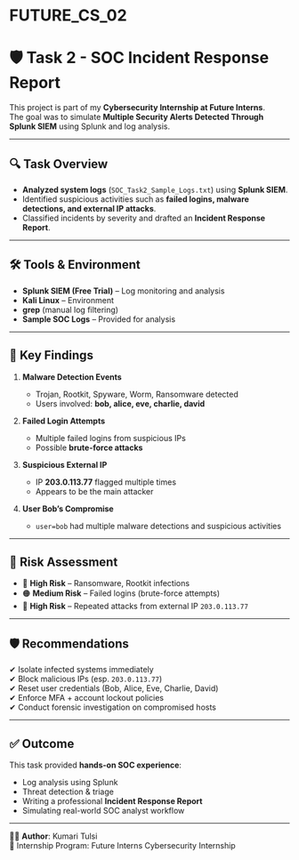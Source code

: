 # FUTURE_CS_02

# 🛡️ Task 2 - SOC Incident Response Report  

This project is part of my **Cybersecurity Internship at Future Interns**.  
The goal was to simulate **Multiple Security Alerts Detected Through Splunk SIEM** using Splunk and log analysis.  

---

## 🔍 Task Overview
- **Analyzed system logs** (`SOC_Task2_Sample_Logs.txt`) using **Splunk SIEM**.  
- Identified suspicious activities such as **failed logins, malware detections, and external IP attacks**.  
- Classified incidents by severity and drafted an **Incident Response Report**.  

---

## 🛠️ Tools & Environment
- **Splunk SIEM (Free Trial)** – Log monitoring and analysis  
- **Kali Linux** – Environment  
- **grep** (manual log filtering)  
- **Sample SOC Logs** – Provided for analysis  

---

## 🔎 Key Findings
1. **Malware Detection Events**  
   - Trojan, Rootkit, Spyware, Worm, Ransomware detected  
   - Users involved: **bob, alice, eve, charlie, david**  

2. **Failed Login Attempts**  
   - Multiple failed logins from suspicious IPs  
   - Possible **brute-force attacks**  

3. **Suspicious External IP**  
   - IP **203.0.113.77** flagged multiple times  
   - Appears to be the main attacker  

4. **User Bob’s Compromise**  
   - `user=bob` had multiple malware detections and suspicious activities  

---

## 🎯 Risk Assessment
- 🔴 **High Risk** – Ransomware, Rootkit infections  
- 🟠 **Medium Risk** – Failed logins (brute-force attempts)  
- 🔴 **High Risk** – Repeated attacks from external IP `203.0.113.77`  

---

## 🛡️ Recommendations
✔ Isolate infected systems immediately  
✔ Block malicious IPs (esp. `203.0.113.77`)  
✔ Reset user credentials (Bob, Alice, Eve, Charlie, David)  
✔ Enforce MFA + account lockout policies  
✔ Conduct forensic investigation on compromised hosts  

---

## ✅ Outcome
This task provided **hands-on SOC experience**:  
- Log analysis using Splunk  
- Threat detection & triage  
- Writing a professional **Incident Response Report**  
- Simulating real-world SOC analyst workflow  

---

👩‍💻 **Author**: Kumari Tulsi  
📌 Internship Program: Future Interns Cybersecurity Internship  
